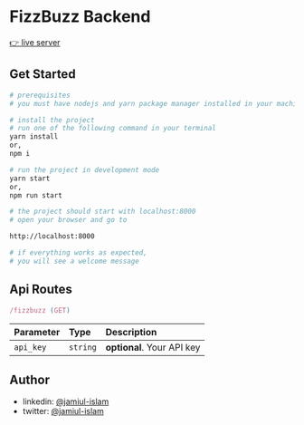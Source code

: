 # FizzBuzz Backend

[👉 live server](https://fizzbuzz-lucifer1112k.vercel.app/fizzbuzz)

## Get Started

```bash
# prerequisites
# you must have nodejs and yarn package manager installed in your machine

# install the project
# run one of the following command in your terminal
yarn install
or,
npm i

# run the project in development mode
yarn start
or,
npm run start

# the project should start with localhost:8000
# open your browser and go to

http://localhost:8000

# if everything works as expected,
# you will see a welcome message
```

## Api Routes

```javascript
/fizzbuzz (GET)
```

| Parameter | Type     | Description                |
| :-------- | :------- | :------------------------- |
| `api_key` | `string` | **optional**. Your API key |

## Author

- linkedin: [@jamiul-islam](https://linkedin.com/jamiul-islam)
- twitter: [@jamiul-islam](https://twitter.com/lucifer1112k)
